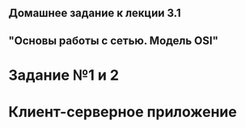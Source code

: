## Домашнее задание к лекции 3.1 
## "Основы работы с сетью. Модель OSI"

# Задание №1 и 2

# Клиент-серверное приложение